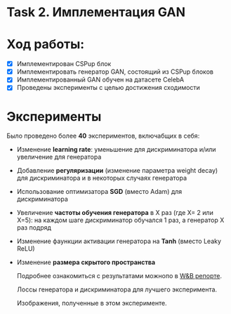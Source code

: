 # Task 2. Имплементация GAN
# Ход работы:
- [X] Имплементирован CSPup блок
- [X] Имплементировать генератор GAN, состоящий из CSPup блоков
- [X] Имплементированный GAN обучен на датасете CelebA
- [X] Проведены эксперименты с целью достижения сходимости

# Эксперименты
Было проведено более **40** экспериментов, включабщих в себя:
- Изменение **learning rate**: уменьшение для дискриминатора и/или увеличение для генератора
- Добавление **регуляризации** (изменение параметра weight decay) для дискриминатора и в некоторых случаях генератора
- Использование оптимизатора **SGD** (вместо Adam) для дискриминатора
- Увеличение **частоты обучения генератора** в X раз (где X= 2 или X=5): на каждом шаге дискриминатор обучался 1 раз, а генератор X раз подряд
- Изменение фаункции активации генератора на **Tanh** (вместо Leaky ReLU)
- Изменение **размера скрытого пространства**

  Подробнее ознакомиться с результатами можнопо в [W&B репорте](https://wandb.ai/missmarshal22/deep-gen-hw2/reports/GAN-CelebA-report--Vmlldzo3MjY4MjI5?accessToken=0s6jpvs19f92bd7bsbo24ndv2ydm15blclx2ks4l4j5brgexpf4n8ku7kgddg6fm).

  Лоссы генератора и дискриминатора для лучшего эксперимента.

  
  Изображения, полученные в этом эксперименте.

